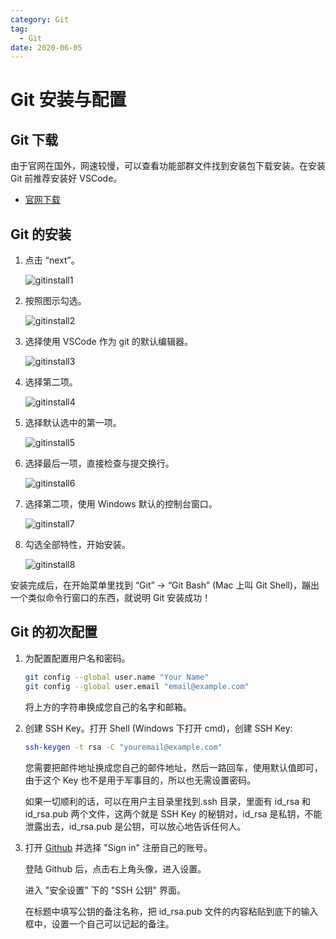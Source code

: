 ```yaml
---
category: Git
tag:
  - Git
date: 2020-06-05
---
```


# Git 安装与配置

## Git 下载

由于官网在国外，网速较慢，可以查看功能部群文件找到安装包下载安装。在安装 Git 前推荐安装好 VSCode。

- [官网下载](https://git-scm.com/downloads/)

## Git 的安装

1. 点击 “next”。

   ![gitinstall1](https://github.com/HarryXiong24/HarryXiong24.github.io/blob/main/public/zh/git/install1.png?raw=true)

2. 按照图示勾选。

   ![gitinstall2](https://github.com/HarryXiong24/HarryXiong24.github.io/blob/main/public/zh/git/install2.png?raw=true)

3. 选择使用 VSCode 作为 git 的默认编辑器。

   ![gitinstall3](https://github.com/HarryXiong24/HarryXiong24.github.io/blob/main/public/zh/git/install3.png?raw=true)

4. 选择第二项。

   ![gitinstall4](https://github.com/HarryXiong24/HarryXiong24.github.io/blob/main/public/zh/git/install4.png?raw=true)

5. 选择默认选中的第一项。

   ![gitinstall5](https://github.com/HarryXiong24/HarryXiong24.github.io/blob/main/public/zh/git/install5.png?raw=true)

6. 选择最后一项，直接检查与提交换行。

   ![gitinstall6](https://github.com/HarryXiong24/HarryXiong24.github.io/blob/main/public/zh/git/install6.png?raw=true)

7. 选择第二项，使用 Windows 默认的控制台窗口。

   ![gitinstall7](https://github.com/HarryXiong24/HarryXiong24.github.io/blob/main/public/zh/git/install7.png?raw=true)

8. 勾选全部特性，开始安装。

   ![gitinstall8](https://github.com/HarryXiong24/HarryXiong24.github.io/blob/main/public/zh/git/install8.png?raw=true)

安装完成后，在开始菜单里找到 “Git” -> “Git Bash” (Mac 上叫 Git Shell)，蹦出一个类似命令行窗口的东西，就说明 Git 安装成功！

## Git 的初次配置

1. 为配置配置用户名和密码。

   ```bash
   git config --global user.name "Your Name"
   git config --global user.email "email@example.com"
   ```

   将上方的字符串换成您自己的名字和邮箱。

2. 创建 SSH Key。打开 Shell (Windows 下打开 cmd)，创建 SSH Key:

   ```bash
   ssh-keygen -t rsa -C "youremail@example.com"
   ```

   您需要把邮件地址换成您自己的邮件地址，然后一路回车，使用默认值即可，由于这个 Key 也不是用于军事目的，所以也无需设置密码。

   如果一切顺利的话，可以在用户主目录里找到.ssh 目录，里面有 id_rsa 和 id_rsa.pub 两个文件，这两个就是 SSH Key 的秘钥对，id_rsa 是私钥，不能泄露出去，id_rsa.pub 是公钥，可以放心地告诉任何人。

3. 打开 [Github](https://github.com) 并选择 "Sign in" 注册自己的账号。

   登陆 Github 后，点击右上角头像，进入设置。

   进入 "安全设置" 下的 "SSH 公钥" 界面。

   在标题中填写公钥的备注名称，把 id_rsa.pub 文件的内容粘贴到底下的输入框中，设置一个自己可以记起的备注。
